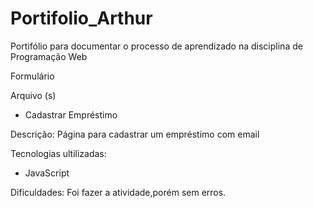 # Portifolio_Arthur
Portifólio para documentar o processo de aprendizado na disciplina de Programação Web

   Formulário
  
   Arquivo (s)
    <ul>
      <li> Cadastrar Empréstimo </li>
    </ul>
    
   Descrição: Página para cadastrar um empréstimo com email
    
   Tecnologias ultilizadas:
    
   <ul>
      <li> JavaScript </li>
   </ul>
    
Dificuldades: Foi fazer a atividade,porém sem erros.
    
    
